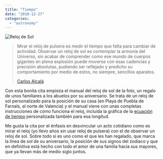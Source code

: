 ```yaml
---
title: "Tiempo"
date: "2010-12-27"
categories: 
  - "astronomy"
---
```


![](images/952v.jpg "Reloj de Sol")

> Mirar el reloj de pulsera es medir el tiempo que falta para cambiar de actividad. Observar un reloj de sol es contemplar la armonía del Universo, sin acabar de comprender como ese mundo de cuerpos gigantes en plena explosión puede moverse con esas cadencias y precisión absolutas, pudiendo ser reflejado y predicho su comportamiento por medio de estos, no siempre, sencillos aparatos.
> 
> [Carlos Alcalá](http://usuarios.multimania.es/misrelojesdesol/)

Con esta bonita cita empieza el manual del reloj de sol de la foto, un regalo de unos familiares a los abuelos por su aniversario. Se trata de un reloj de sol personalizado para la posición de su casa (en Playa de Puebla de Farnals, al norte de Valencia) y el manual viene con unas completas instrucciones de cómo funciona el reloj, incluida la gráfica de la [ecuación de tiempo](http://es.wikipedia.org/wiki/Ecuaci%C3%B3n_de_tiempo) personalizada también para esa longitud.

Me gusta la cita por el énfasis en desvincular un acto cotidiano como es mirar el reloj (yo llevo años sin usar reloj de pulsera) con el de observar un reloj de sol. Sobre todo si es uno como el que les han regalado, que marca la línea de sol de su aniversario, la posición de sus signos del zodiaco y que en definitiva está hecho con todo el amor de una familia hacia sus mayores, que ya llevan más de medio siglo juntos.
